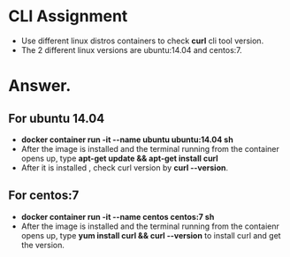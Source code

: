 # CLI Assignment

* Use different linux distros containers to check **curl** cli tool version.
* The 2 different linux versions are ubuntu:14.04 and centos:7.


# Answer.

## For ubuntu 14.04
* **docker container run -it --name ubuntu ubuntu:14.04 sh**
* After the image is installed and the terminal running from the  container opens up, type **apt-get update && apt-get install curl**
* After it is installed , check curl version by **curl --version**.

## For centos:7
* **docker container run -it --name centos centos:7 sh**
* After the image is installed and the terminal running from the contaienr opens up, type **yum install curl && curl --version** to install curl and get the version.

